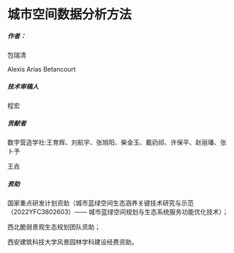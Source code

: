 # 城市空间数据分析方法

##### 作者：

包瑞清


Alexis Arias Betancourt


##### 技术审稿人

程宏

##### 贡献者

数字营造学社:王育辉、刘航宇、张旭阳、柴金玉、戴礽祁、许保平、赵丽璠、张卜予

王垚


##### 资助

国家重点研发计划资助（城市蓝绿空间生态涵养关键技术研究与示范（2022YFC3802603）—— 城市蓝绿空间规划与生态系统服务功能优化技术）；

西北脆弱景观生态规划团队资助；

西安建筑科技大学风景园林学科建设经费资助。


